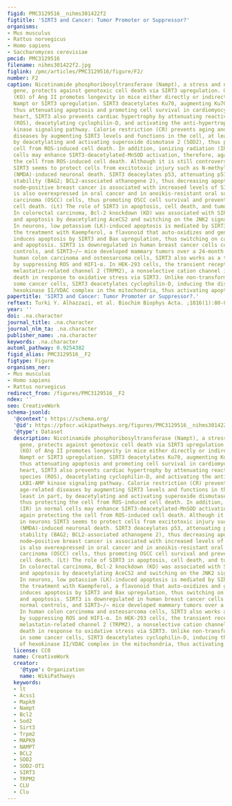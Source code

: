 ```yaml
---
figid: PMC3129516__nihms301422f2
figtitle: 'SIRT3 and Cancer: Tumor Promoter or Suppressor?'
organisms:
- Mus musculus
- Rattus norvegicus
- Homo sapiens
- Saccharomyces cerevisiae
pmcid: PMC3129516
filename: nihms301422f2.jpg
figlink: /pmc/articles/PMC3129516/figure/F2/
number: F2
caption: Nicotinamide phosphoribosyltransferase (Nampt), a stress and nutrient-responsive
  gene, protects against genotoxic cell death via SIRT3 upregulation. Gene knockout
  (KO) of Ang II promotes longevity in mice either directly or indirectly through
  Nampt or SIRT3 upregulation. SIRT3 deacetylates Ku70, augmenting Ku70-Bax interaction,
  thus attenuating apoptosis and promoting cell survival in cardiomyocytes. In the
  heart, SIRT3 also prevents cardiac hypertrophy by attenuating reactive oxygen species
  (ROS), deacetylating cyclophilin-D, and activating the anti-hypertrophic LKB1-AMP
  kinase signaling pathway. Calorie restriction (CR) prevents aging and age-related
  diseases by augmenting SIRT3 levels and functions in the cell, at least in part,
  by deacetylating and activating superoxide dismutase 2 (SOD2), thus protecting the
  cell from ROS-induced cell death. In addition, ionizing radiation (IR) in normal
  cells may enhance SIRT3-deacetylated-MnSOD activation, therefore, again protecting
  the cell from ROS-induced cell death. Although it is still controversial, in neurons
  SIRT3 seems to protect cells from excitotoxic injury such as N-methyl-D-aspartate
  (NMDA)-induced neuronal death. SIRT3 deaceylates p53, attenuating p53-BAG2 complex
  stability (BAG2; BCL2-associated athanogene 2), thus decreasing apoptosis. Lymph
  node–positive breast cancer is associated with increased levels of SIRT3. SIRT3
  is also overexpressed in oral cancer and in anoikis-resistant oral squamous cell
  carcinoma (OSCC) cells, thus promoting OSCC cell survival and preventing anoikis-mediated
  cell death. (Lt) The role of SIRT3 in apoptosis, cell death, and tumor suppression.
  In colorectal carcinoma, Bcl-2 knockdown (KD) was associated with SIRT3 upregulation
  and apoptosis by deacetylating AceCS2 and switching on the JNK2 signaling pathway.
  In neurons, low potassium (LK)-induced apoptosis is mediated by SIRT3. In leukemia,
  the treatment with Kaempferol, a flavonoid that auto-oxidizes and generates ROS,
  induces apoptosis by SIRT3 and Bax upregulation, thus switching on caspase-3 cascades
  and apoptosis. SIRT3 is downregulated in human breast cancer cells compared to normal
  controls, and SIRT3−/− mice developed mammary tumors over a 24-month period. In
  human colon carcinoma and osteosarcoma cells, SIRT3 also works as a tumor suppressor
  by suppressing ROS and HIF1-α. In HEK-293 cells, the transient receptor potential
  melastatin-related channel 2 (TRPM2), a nonselective cation channel induces cell
  death in response to oxidative stress via SIRT3. Unlike non-transformed cells, in
  some cancer cells, SIRT3 deacetylates cyclophilin-D, inducing the dissociation of
  hexokinase II/VDAC complex in the mitochondria, thus activating apoptosis.
papertitle: 'SIRT3 and Cancer: Tumor Promoter or Suppressor?.'
reftext: Turki Y. Alhazzazi, et al. Biochim Biophys Acta. ;1816(1):80-88.
year: ''
doi: .na.character
journal_title: .na.character
journal_nlm_ta: .na.character
publisher_name: .na.character
keywords: .na.character
automl_pathway: 0.9254382
figid_alias: PMC3129516__F2
figtype: Figure
organisms_ner:
- Mus musculus
- Homo sapiens
- Rattus norvegicus
redirect_from: /figures/PMC3129516__F2
ndex: ''
seo: CreativeWork
schema-jsonld:
  '@context': https://schema.org/
  '@id': https://pfocr.wikipathways.org/figures/PMC3129516__nihms301422f2.html
  '@type': Dataset
  description: Nicotinamide phosphoribosyltransferase (Nampt), a stress and nutrient-responsive
    gene, protects against genotoxic cell death via SIRT3 upregulation. Gene knockout
    (KO) of Ang II promotes longevity in mice either directly or indirectly through
    Nampt or SIRT3 upregulation. SIRT3 deacetylates Ku70, augmenting Ku70-Bax interaction,
    thus attenuating apoptosis and promoting cell survival in cardiomyocytes. In the
    heart, SIRT3 also prevents cardiac hypertrophy by attenuating reactive oxygen
    species (ROS), deacetylating cyclophilin-D, and activating the anti-hypertrophic
    LKB1-AMP kinase signaling pathway. Calorie restriction (CR) prevents aging and
    age-related diseases by augmenting SIRT3 levels and functions in the cell, at
    least in part, by deacetylating and activating superoxide dismutase 2 (SOD2),
    thus protecting the cell from ROS-induced cell death. In addition, ionizing radiation
    (IR) in normal cells may enhance SIRT3-deacetylated-MnSOD activation, therefore,
    again protecting the cell from ROS-induced cell death. Although it is still controversial,
    in neurons SIRT3 seems to protect cells from excitotoxic injury such as N-methyl-D-aspartate
    (NMDA)-induced neuronal death. SIRT3 deaceylates p53, attenuating p53-BAG2 complex
    stability (BAG2; BCL2-associated athanogene 2), thus decreasing apoptosis. Lymph
    node–positive breast cancer is associated with increased levels of SIRT3. SIRT3
    is also overexpressed in oral cancer and in anoikis-resistant oral squamous cell
    carcinoma (OSCC) cells, thus promoting OSCC cell survival and preventing anoikis-mediated
    cell death. (Lt) The role of SIRT3 in apoptosis, cell death, and tumor suppression.
    In colorectal carcinoma, Bcl-2 knockdown (KD) was associated with SIRT3 upregulation
    and apoptosis by deacetylating AceCS2 and switching on the JNK2 signaling pathway.
    In neurons, low potassium (LK)-induced apoptosis is mediated by SIRT3. In leukemia,
    the treatment with Kaempferol, a flavonoid that auto-oxidizes and generates ROS,
    induces apoptosis by SIRT3 and Bax upregulation, thus switching on caspase-3 cascades
    and apoptosis. SIRT3 is downregulated in human breast cancer cells compared to
    normal controls, and SIRT3−/− mice developed mammary tumors over a 24-month period.
    In human colon carcinoma and osteosarcoma cells, SIRT3 also works as a tumor suppressor
    by suppressing ROS and HIF1-α. In HEK-293 cells, the transient receptor potential
    melastatin-related channel 2 (TRPM2), a nonselective cation channel induces cell
    death in response to oxidative stress via SIRT3. Unlike non-transformed cells,
    in some cancer cells, SIRT3 deacetylates cyclophilin-D, inducing the dissociation
    of hexokinase II/VDAC complex in the mitochondria, thus activating apoptosis.
  license: CC0
  name: CreativeWork
  creator:
    '@type': Organization
    name: WikiPathways
  keywords:
  - lt
  - Acss1
  - Mapk9
  - Nampt
  - Bcl2
  - Sod2
  - Sirt3
  - Trpm2
  - MAPK9
  - NAMPT
  - BCL2
  - SOD2
  - SOD2-OT1
  - SIRT3
  - TRPM2
  - CLU
  - Clu
---
```

